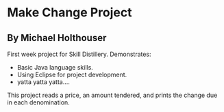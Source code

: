 # Make Change Project 

## By Michael Holthouser

First week project for Skill Distillery. 
Demonstrates: 
* Basic Java language skills. 
* Using Eclipse for project development. 
* yatta yatta yatta....

This project reads a price, an amount tendered, and prints the change due 
in each denomination. 